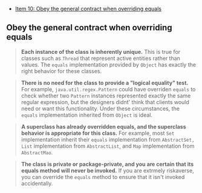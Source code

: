 
- [Item 10: Obey the general contract when overriding equals](obey-the-general-contract-when-overriding-equals)


## Obey the general contract when overriding equals

> **Each instance of the class is inherently unique.** This is true for classes such as `Thread` that represent active entities rather than values. The `equals` implementation provided by `Object` has exactly the right behavior for these classes.

> **There is no need for the class to provide a "logical equality" test.** For example, `java.util.regex.Pattern` could have overriden `equals` to check whether two `Pattern` instances represented exactly the same regular expression, but the designers didnt' think that clients would need or want this functionality. Under these circumstances, the `equals` implementation inherited from `Object` is ideal.

> **A superclass has already overridden equals, and the superclass behavior is appropriate for this class.** For example, most `Set` implementation inherit their `equals` implementation from `AbstractSet, List` implementation from `AbstractList`, and `Map` implementation from `AbstractMao`.

> **The class is private or package-private, and you are certain that its equals method will never be invoked.** If you are extrmely riskaverse, you can override the `equals` method to ensure that it isn't invoked accidentally.

